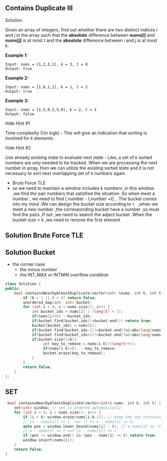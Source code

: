 ## Contains Duplicate III

Solution

Given an array of integers, find out whether there are two distinct indices *i* and *j* in the array such that the **absolute** difference between **nums[i]** and **nums[j]** is at most *t* and the **absolute** difference between *i* and *j* is at most *k*.

**Example 1:**

```
Input: nums = [1,2,3,1], k = 3, t = 0
Output: true
```

**Example 2:**

```
Input: nums = [1,0,1,1], k = 1, t = 2
Output: true
```

**Example 3:**

```
Input: nums = [1,5,9,1,5,9], k = 2, t = 3
Output: false
```

  Hide Hint #1 

Time complexity O(n logk) - This will give an indication that sorting is involved for k elements.

  Hide Hint #2 

Use already existing state to evaluate next state - Like, a set of k sorted numbers are only needed to be tracked. When we are processing the next number in array, then we can utilize the existing sorted state and it is not necessary to sort next overlapping set of k numbers again.



* Brute Force TLE 
* so we need to maintain a window includes k numbers ,in this window ,we find the pair numbers that satisfied the situation .So when meet a number , we need to find [ number - t,number +t] , .The bucket comes into my mind .We can design the bucket size according to  ```t ``` ,when we meet a new number ,the corresponding bucket have a number ,so must find the pairs ,If not ,we need to search the adject bucket .When the bucket size > k ,we need to remove the first element 



## Solution Brute Force TLE

## Solution Bucket

* the corner case
  * the minus number 
  *  the INT_MAX or INTMIN overflow condition 

```c++
class Solution {
public:
    bool containsNearbyAlmostDuplicate(vector<int> &nums, int k, int t) {
        if (k < 1 || t < 0) return false;
        unordered_map<int, int> bucket;
        for (int i = 0; i < nums.size(); i++) {
            int bucket_idx = nums[i] / (long(t) + 1);
            if(nums[i]<0) --bucket_idx;
            if(bucket.find(bucket_idx)!=bucket.end()) return true;
            bucket[bucket_idx] = nums[i];
            if(bucket.find(bucket_idx-1)!=bucket.end()&&(abs(long(nums[i])-bucket[bucket_idx-1])<=t)) return true;
            if(bucket.find(bucket_idx+1)!=bucket.end()&&(abs(long(nums[i])-bucket[bucket_idx+1])<=t)) return true;
            if(bucket.size()>k){
                 int key_to_remove = nums[i-k]/(long(t)+1);
                 if(nums[i-k]<0)  --key_to_remove;
                 bucket.erase(key_to_remove);
            }
        }
        return false;
    }
};
```

## SET

```c++
 bool containsNearbyAlmostDuplicate(vector<int>& nums, int k, int t) {
    set<int> window; // set is ordered automatically 
    for (int i = 0; i < nums.size(); i++) {
        if (i > k) window.erase(nums[i-k-1]); // keep the set contains nums i j at most k
        // |x - nums[i]| <= t  ==> -t <= x - nums[i] <= t;
        auto pos = window.lower_bound(nums[i] - t); // x-nums[i] >= -t ==> x >= nums[i]-t 
        // x - nums[i] <= t ==> |x - nums[i]| <= t    
        if (pos != window.end() && *pos - nums[i] <= t) return true;
        window.insert(nums[i]);
    }
    return false;
}
```

